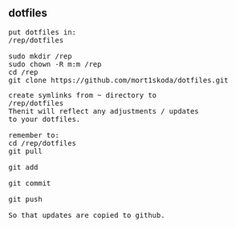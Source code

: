 ## dotfiles

<pre>
put dotfiles in:
/rep/dotfiles

sudo mkdir /rep
sudo chown -R m:m /rep
cd /rep
git clone https://github.com/mort1skoda/dotfiles.git
</pre>


<pre>
create symlinks from ~ directory to
/rep/dotfiles
Thenit will reflect any adjustments / updates
to your dotfiles.

remember to:
cd /rep/dotfiles
git pull

git add

git commit

git push

So that updates are copied to github.
</pre>

